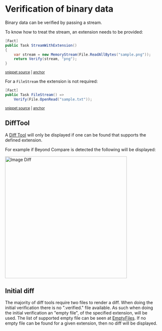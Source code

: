 <!--
GENERATED FILE - DO NOT EDIT
This file was generated by [MarkdownSnippets](https://github.com/SimonCropp/MarkdownSnippets).
Source File: /docs/mdsource/binary.source.md
To change this file edit the source file and then run MarkdownSnippets.
-->

# Verification of binary data

Binary data can be verified by passing a stream.

To know how to treat the stream, an extension needs to be provided:

<!-- snippet: StreamWithExtension -->
<a id='snippet-streamwithextension'></a>
```cs
[Fact]
public Task StreamWithExtension()
{
    var stream = new MemoryStream(File.ReadAllBytes("sample.png"));
    return Verify(stream, "png");
}
```
<sup><a href='/src/Verify.Tests/StreamTests.cs#L81-L90' title='Snippet source file'>snippet source</a> | <a href='#snippet-streamwithextension' title='Start of snippet'>anchor</a></sup>
<!-- endSnippet -->

For a `FileStream` the extension is not required:

<!-- snippet: FileStream -->
<a id='snippet-filestream'></a>
```cs
[Fact]
public Task FileStream() =>
    Verify(File.OpenRead("sample.txt"));
```
<sup><a href='/src/Verify.Tests/StreamTests.cs#L92-L98' title='Snippet source file'>snippet source</a> | <a href='#snippet-filestream' title='Start of snippet'>anchor</a></sup>
<!-- endSnippet -->


## DiffTool

A [Diff Tool](diff-tool.md) will only be displayed if one can be found that supports the defined extension.

For example if Beyond Compare is detected the following will be displayed:

<img src="image-diff-result.png" alt="Image Diff" width="400">


## Initial diff

The majority of diff tools require two files to render a diff. When doing the initial verification there is no ".verified." file available. As such when doing the initial verification an "empty file", of the specified extension, will be used. The list of supported empty file can be seen at [EmptyFiles](/src/Verify.Xunit/EmptyFiles). If no empty file can be found for a given extension, then no diff will be displayed.
